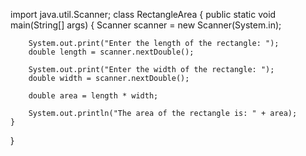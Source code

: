 import java.util.Scanner;
class RectangleArea {
    public static void main(String[] args) {
        Scanner scanner = new Scanner(System.in);

        System.out.print("Enter the length of the rectangle: ");
        double length = scanner.nextDouble();

        System.out.print("Enter the width of the rectangle: ");
        double width = scanner.nextDouble();

        double area = length * width;

        System.out.println("The area of the rectangle is: " + area);
    }
}
